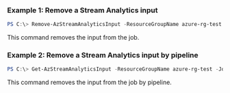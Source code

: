 ### Example 1: Remove a Stream Analytics input
```powershell
PS C:\> Remove-AzStreamAnalyticsInput -ResourceGroupName azure-rg-test -JobName sajob-01-pwsh -Name input-01

```

This command removes the input from the job.

### Example 2: Remove a Stream Analytics input by pipeline
```powershell
PS C:\> Get-AzStreamAnalyticsInput -ResourceGroupName azure-rg-test -JobName sajob-02-pwsh -Name input-01 | Remove-AzStreamAnalyticsInput

```

This command removes the input from the job by pipeline.
